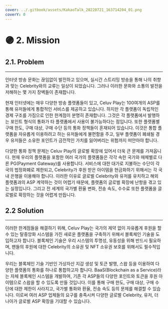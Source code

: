 ```yaml
---
cover: ../.gitbook/assets/KakaoTalk_20220721_163714204_01.png
coverY: 0
---
```


# 🟣 2. Mission

## **2.1. Problem**

***

인터넷 방송 문화는 끊임없이 발전하고 있으며, 실시간 스트리밍 방송을 통해 나의 취향과 맞는 Celebrity와의 교류는 일상이 되었습니다. 그러나 이러한 문화와 소통의 발전을 저해하는 몇 가지 장벽들이 존재합니다.

현재 인터넷에는 매우 다양한 방송 플랫폼들이 있고, Celuv Play는 100여개의 ASP를 통해 유저들에게 통합적인 서비스를 제공하고 있습니다. 하지만 각 플랫폼이 독립적인 경제 구조를 가짐으로 인한 한계점이 분명히 존재합니다. 그것은 각 플랫폼에서 발행하는 포인트 형식의 통화가 타 플랫폼에서 사용이 불가능하다는 점입니다. 또한 플랫폼별 구매 한도, 구매 대상, 구매 수단 등의 통화 정책들이 혼재되어 있습니다. 이것은 통합 플랫폼을 자유롭게 이용하려고 하는 유저들에게 불편함을 주고, 일부 플랫폼이 폐쇄될 경우 유저들은 소유한 포인트가 금전적인 가치를 잃어버리는 위험까지 떠안아야 합니다.

다양한 통화 정책 문제는 Celuv Play의 글로벌 확장에 있어서 더욱 큰 문제를 가져옵니다. 현재 우리의 플랫폼을 포함한 여러 국가의 플랫폼들은 각각 속한 국가와 매체별로 다른 PG(Payment Gateway)를 사용합니다. 서비스에 대한 대가로 지불하는 수단이 각국의 법정화폐로 제한되고, Celebrity가 후원 받은 아이템을 현금화하기 위해서는 각 국내 은행을 이용해야 합니다. 이러한 이유로 글로벌 Celebrity와 유저를 유치하고 해외 플랫폼과의 ASP 계약하는 것이 어렵기 때문에, 플랫폼의 글로벌 확장에 난항을 겪고 있는 실정입니다. 그리고 전 세계의 국가별 환율 변화, 전송 속도, 수수료 또한 플랫폼을 글로벌로 확장하는 것을 어렵게 만듭니다.

## **2.2 Solution**

***

이러한 한계점들을 해결하기 위해, Celuv Play는 국가의 제약 없이 자유롭게 후원을 할 수 있는 탈중앙화 시스템을 가진 새로운 플랫폼을 구축하기 위해서 블록체인 기술을 도입하고자 합니다. 블록체인 기술은 우리 시스템의 투명성, 유동성을 위해 반드시 필요하며, 팬들의 후원에 대한 Celebrity의 소유권 및 NFT 소유권 보호를 위해서도 필수적입니다.

우리는 블록체인 기술 기반인 가상자산 지갑 생성 및 토큰 발행, 스왑 등을 이용하여 다양한 플랫폼의 통화를 하나로 통합하고자 합니다. BaaS(Blockchain as a Service)라는 자체 블록체인 시스템을 개발하여, 기존 각 ASP들의 다양한 포인트와 토큰을 후원 아이템으로 스왑을 할 수 있도록 만들 것입니다. 이를 통해 구매 한도, 구매 대상, 구매 수단에 대한 제한이 사라지고, 국가별 통화와 환율, 전송 속도 등의 문제를 해결할 수 있습니다. 이로써 여러 ASP 업체들의 요구를 충족시켜 다양한 글로벌 Celebrity, 유저, 더 나아가 글로벌 ASP 확장을 기대할 수 있습니다.
